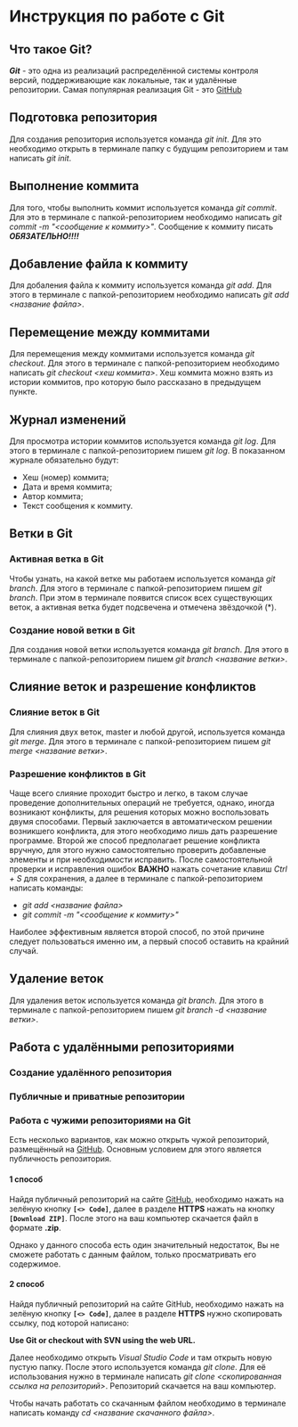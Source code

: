 # Инструкция по работе с Git

## Что такое Git?
***Git*** - это одна из реализаций распределённой системы контроля версий, поддерживающие как локальные, так и удалённые репозитории. Самая популярная реализация Git - это [GitHub](https://github.com)

## Подготовка репозитория
Для создания репозитория используется команда *git init*. Для это необходимо открыть в терминале папку с будущим репозиторием и там написать *git init*.

## Выполнение коммита
Для того, чтобы выполнить коммит используется команда *git commit*. Для это в терминале с папкой-репозиторием необходимо написать *git commit -m "<сообщение к коммиту>"*. Сообщение к коммиту писать ***ОБЯЗАТЕЛЬНО!!!!***

## Добавление файла к коммиту
Для добаления файла к коммиту используется команда *git add*. Для этого в терминале с папкой-репозиторием необходимо написать *git add <название файла>*.

## Перемещение между коммитами
Для перемещения между коммитами используется команда *git checkout*. Для этого в терминале с папкой-репозиторием необходимо написать *git checkout <хеш коммита>*. Хеш коммита можно взять из истории коммитов, про которую было рассказано в предыдущем пункте.

## Журнал изменений
Для просмотра истории коммитов используется команда *git log*. Для этого в терминале с папкой-репозиторием пишем *git log*. В показанном журнале обязательно будут:
* Хеш (номер) коммита;
* Дата и время коммита;
* Автор коммита;
* Текст сообщения к коммиту.

## Ветки в Git
### Активная ветка в Git
Чтобы узнать, на какой ветке мы работаем используется команда *git branch*. Для этого в терминале с папкой-репозиторием пишем *git branch*. При этом в терминале появится список всех существующих веток, а активная ветка будет подсвечена и отмечена звёздочкой (*).

### Создание новой ветки в Git
Для создания новой ветки используется команда *git branch*. Для этого в терминале с папкой-репозиторием пишем *git branch <название ветки>*.

## Слияние веток и разрешение конфликтов
### Слияние веток в Git
Для слияния двух веток, master и любой другой, используется команда *git merge*. Для этого в терминале с папкой-репозиторием пишем *git merge <название ветки>*.

### Разрешение конфликтов в Git
Чаще всего слияние проходит быстро и легко, в таком случае проведение дополнительных операций не требуется, однако, иногда возникают конфликты, для решения которых можно воспользовать двумя способами. Первый заключается в автоматическом решении возникшего конфликта, для этого необходимо лишь дать разрешение программе. Второй же способ предполагает решение конфликта вручную, для этого нужно самостоятельно проверить добавленые элементы и при необходимости исправить. После самостоятельной проверки и исправления ошибок **ВАЖНО** нажать сочетание клавиш *Ctrl + S* для сохранения, а далее в терминале с папкой-репозиторием написать команды:

* *git add <название файла>*
* *git commit -m "<cообщение к коммиту>"*

Наиболее эффективным является второй способ, по этой причине следует пользоваться именно им, а первый способ оставить на крайний случай.

## Удаление веток
Для удаления веток используется команда *git branch*. Для этого в терминале с папкой-репозиторием пишем *git branch -d <название ветки>*.

## Работа с удалёнными репозиториями
### Создание удалённого репозитория

### Публичные и приватные репозитории


### Работа с чужими репозиториями на Git
Есть несколько вариантов, как можно открыть чужой репозиторий, размещённый на [GitHub](https://github.com). Основным условием для этого является публичность репозитория.

#### 1 способ
Найдя публичный репозиторий на сайте [GitHub](https://github.com), необходимо нажать на зелёную кнопку **`[<> Code]`**, далее в разделе **HTTPS** нажать на кнопку **`[Download ZIP]`**. После  этого на ваш компьютер скачается файл в формате **.zip**.

Однако у данного способа есть один значительный недостаток, Вы не сможете работать с данным файлом, только просматривать его содержимое.

#### 2 способ
Найдя публичный репозиторий на сайте GitHub, необходимо нажать на зелёную кнопку **`[<> Code]`**, далее в разделе **HTTPS** нужно скопировать ссылку, под которой написано:

**Use Git or checkout with SVN using the web URL.**

Далее необходимо открыть *Visual Studio Code* и там открыть новую пустую папку. После этого используется команда *git clone*. Для её использования нужно в терминале написать *git clone <скопированная ссылка на репозиторий>*. Репозиторий скачается на ваш компьютер.

Чтобы начать работать со скачанным файлом необходимо в терминале написать команду *cd <название скачанного файла>*.